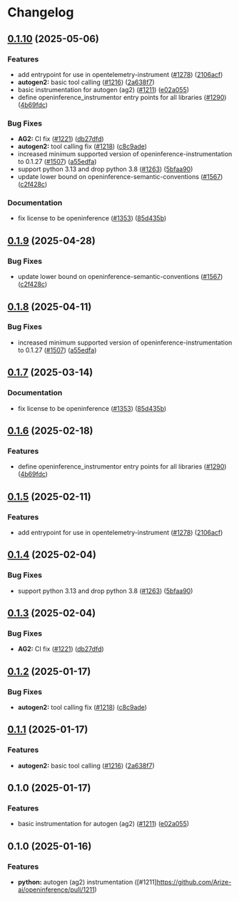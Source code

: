 # Changelog

## [0.1.10](https://github.com/davidjoyme/openinference/compare/python-openinference-instrumentation-autogen-v0.1.9...python-openinference-instrumentation-autogen-v0.1.10) (2025-05-06)


### Features

* add entrypoint for use in opentelemetry-instrument ([#1278](https://github.com/davidjoyme/openinference/issues/1278)) ([2106acf](https://github.com/davidjoyme/openinference/commit/2106acfd6648804abe9b95e41a49df26a500435c))
* **autogen2:** basic tool calling ([#1216](https://github.com/davidjoyme/openinference/issues/1216)) ([2a638f7](https://github.com/davidjoyme/openinference/commit/2a638f7ca51a2d77b27a556bed75aa6318aa805b))
* basic instrumentation for autogen (ag2) ([#1211](https://github.com/davidjoyme/openinference/issues/1211)) ([e02a055](https://github.com/davidjoyme/openinference/commit/e02a0553eb84ee253c7931738c5116e0a310194a))
* define openinference_instrumentor entry points for all libraries ([#1290](https://github.com/davidjoyme/openinference/issues/1290)) ([4b69fdc](https://github.com/davidjoyme/openinference/commit/4b69fdc13210048009e51639b01e7c0c9550c9d1))


### Bug Fixes

* **AG2:** CI fix ([#1221](https://github.com/davidjoyme/openinference/issues/1221)) ([db27dfd](https://github.com/davidjoyme/openinference/commit/db27dfd0e9eea601cd7e4b1048fe1d35983de019))
* **autogen2:** tool calling fix ([#1218](https://github.com/davidjoyme/openinference/issues/1218)) ([c8c9ade](https://github.com/davidjoyme/openinference/commit/c8c9ade8267e3ba2fa1e48b2d1d77a42444222e4))
* increased minimum supported version of openinference-instrumentation to 0.1.27 ([#1507](https://github.com/davidjoyme/openinference/issues/1507)) ([a55edfa](https://github.com/davidjoyme/openinference/commit/a55edfa8900c1f36a73385c7d03f91cffadd85c4))
* support python 3.13 and drop python 3.8 ([#1263](https://github.com/davidjoyme/openinference/issues/1263)) ([5bfaa90](https://github.com/davidjoyme/openinference/commit/5bfaa90d800a8f725b3ac7444d16972ed7821738))
* update lower bound on openinference-semantic-conventions ([#1567](https://github.com/davidjoyme/openinference/issues/1567)) ([c2f428c](https://github.com/davidjoyme/openinference/commit/c2f428c5916c3dd62cf6670358f37111d4f7fd25))


### Documentation

* fix license to be openinference ([#1353](https://github.com/davidjoyme/openinference/issues/1353)) ([85d435b](https://github.com/davidjoyme/openinference/commit/85d435be3af3de5424494cfbdd654454688b7377))

## [0.1.9](https://github.com/Arize-ai/openinference/compare/python-openinference-instrumentation-autogen-v0.1.8...python-openinference-instrumentation-autogen-v0.1.9) (2025-04-28)


### Bug Fixes

* update lower bound on openinference-semantic-conventions ([#1567](https://github.com/Arize-ai/openinference/issues/1567)) ([c2f428c](https://github.com/Arize-ai/openinference/commit/c2f428c5916c3dd62cf6670358f37111d4f7fd25))

## [0.1.8](https://github.com/Arize-ai/openinference/compare/python-openinference-instrumentation-autogen-v0.1.7...python-openinference-instrumentation-autogen-v0.1.8) (2025-04-11)


### Bug Fixes

* increased minimum supported version of openinference-instrumentation to 0.1.27 ([#1507](https://github.com/Arize-ai/openinference/issues/1507)) ([a55edfa](https://github.com/Arize-ai/openinference/commit/a55edfa8900c1f36a73385c7d03f91cffadd85c4))

## [0.1.7](https://github.com/Arize-ai/openinference/compare/python-openinference-instrumentation-autogen-v0.1.6...python-openinference-instrumentation-autogen-v0.1.7) (2025-03-14)


### Documentation

* fix license to be openinference ([#1353](https://github.com/Arize-ai/openinference/issues/1353)) ([85d435b](https://github.com/Arize-ai/openinference/commit/85d435be3af3de5424494cfbdd654454688b7377))

## [0.1.6](https://github.com/Arize-ai/openinference/compare/python-openinference-instrumentation-autogen-v0.1.5...python-openinference-instrumentation-autogen-v0.1.6) (2025-02-18)


### Features

* define openinference_instrumentor entry points for all libraries ([#1290](https://github.com/Arize-ai/openinference/issues/1290)) ([4b69fdc](https://github.com/Arize-ai/openinference/commit/4b69fdc13210048009e51639b01e7c0c9550c9d1))

## [0.1.5](https://github.com/Arize-ai/openinference/compare/python-openinference-instrumentation-autogen-v0.1.4...python-openinference-instrumentation-autogen-v0.1.5) (2025-02-11)


### Features

* add entrypoint for use in opentelemetry-instrument ([#1278](https://github.com/Arize-ai/openinference/issues/1278)) ([2106acf](https://github.com/Arize-ai/openinference/commit/2106acfd6648804abe9b95e41a49df26a500435c))

## [0.1.4](https://github.com/Arize-ai/openinference/compare/python-openinference-instrumentation-autogen-v0.1.3...python-openinference-instrumentation-autogen-v0.1.4) (2025-02-04)


### Bug Fixes

* support python 3.13 and drop python 3.8 ([#1263](https://github.com/Arize-ai/openinference/issues/1263)) ([5bfaa90](https://github.com/Arize-ai/openinference/commit/5bfaa90d800a8f725b3ac7444d16972ed7821738))

## [0.1.3](https://github.com/Arize-ai/openinference/compare/python-openinference-instrumentation-autogen-v0.1.2...python-openinference-instrumentation-autogen-v0.1.3) (2025-02-04)


### Bug Fixes

* **AG2:** CI fix ([#1221](https://github.com/Arize-ai/openinference/issues/1221)) ([db27dfd](https://github.com/Arize-ai/openinference/commit/db27dfd0e9eea601cd7e4b1048fe1d35983de019))

## [0.1.2](https://github.com/Arize-ai/openinference/compare/python-openinference-instrumentation-autogen-v0.1.1...python-openinference-instrumentation-autogen-v0.1.2) (2025-01-17)


### Bug Fixes

* **autogen2:** tool calling fix ([#1218](https://github.com/Arize-ai/openinference/issues/1218)) ([c8c9ade](https://github.com/Arize-ai/openinference/commit/c8c9ade8267e3ba2fa1e48b2d1d77a42444222e4))

## [0.1.1](https://github.com/Arize-ai/openinference/compare/python-openinference-instrumentation-autogen-v0.1.0...python-openinference-instrumentation-autogen-v0.1.1) (2025-01-17)


### Features

* **autogen2:** basic tool calling ([#1216](https://github.com/Arize-ai/openinference/issues/1216)) ([2a638f7](https://github.com/Arize-ai/openinference/commit/2a638f7ca51a2d77b27a556bed75aa6318aa805b))

## 0.1.0 (2025-01-17)


### Features

* basic instrumentation for autogen (ag2) ([#1211](https://github.com/Arize-ai/openinference/issues/1211)) ([e02a055](https://github.com/Arize-ai/openinference/commit/e02a0553eb84ee253c7931738c5116e0a310194a))

## 0.1.0 (2025-01-16)


### Features

* **python:** autogen (ag2) instrumentation ([#1211]https://github.com/Arize-ai/openinference/pull/1211)
